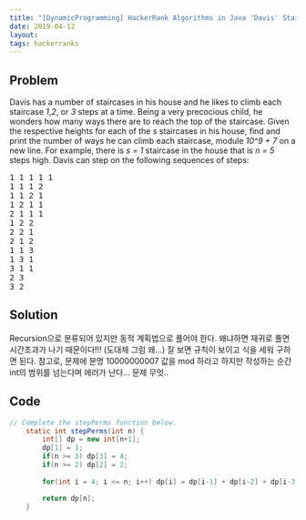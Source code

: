 ```yaml
---
title: "[DynamicProgramming] HackerRank Algorithms in Java 'Davis' Staircase' solution"
date: 2019-04-12
layout:
tags: hackerranks
---
```



## Problem
Davis has a number of staircases in his house and he likes to climb each staircase <i>1</i>,<i>2</i>, or <i>3</i> steps at a time. Being a very precocious child, he wonders how many ways there are to reach the top of the staircase.
Given the respective heights for each of the <i>s</i> staircases in his house, find and print the number of ways he can climb each staircase, module <i>10^9 + 7</i> on a new line.
For example, there is <i>s = 1</i> staircase in the house that is <i>n = 5</i> steps high. Davis can step on the following sequences of steps:

<pre>
1 1 1 1 1
1 1 1 2
1 1 2 1 
1 2 1 1
2 1 1 1
1 2 2
2 2 1
2 1 2
1 1 3
1 3 1
3 1 1
2 3
3 2
</pre>

## Solution
Recursion으로 분류되어 있지만 동적 계획법으로 풀어야 한다. 왜냐하면 재귀로 풀면 시간초과가 나기 때문이다!!! (도대체 그럼 왜...)
잘 보면 규칙이 보이고 식을 세워 구하면 된다. 참고로, 문제에 분명 10000000007 값을 mod 하라고 하지만 작성하는 순간 int의 범위를 넘는다며 에러가 난다... 문제 무엇..


## Code
```java
// Complete the stepPerms function below.
    static int stepPerms(int n) {
        int[] dp = new int[n+1];
        dp[1] = 1; 
        if(n >= 3) dp[3] = 4;
        if(n >= 2) dp[2] = 2; 
        
        for(int i = 4; i <= n; i++) dp[i] = dp[i-1] + dp[i-2] + dp[i-3];

        return dp[n];
    }
```
